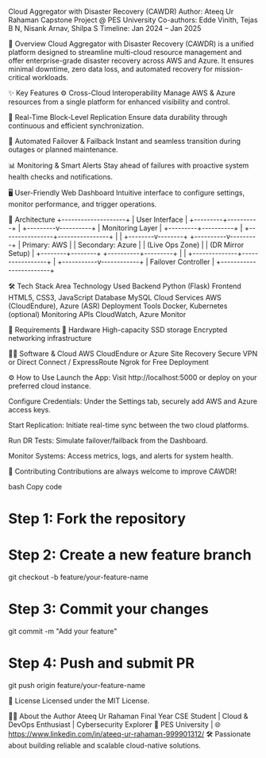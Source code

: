 Cloud Aggregator with Disaster Recovery (CAWDR)
Author: Ateeq Ur Rahaman
Capstone Project @ PES University
Co-authors: Edde Vinith, Tejas B N, Nisank Arnav, Shilpa S
Timeline: Jan 2024 – Jan 2025

🚀 Overview
Cloud Aggregator with Disaster Recovery (CAWDR) is a unified platform designed to streamline multi-cloud resource management and offer enterprise-grade disaster recovery across AWS and Azure. It ensures minimal downtime, zero data loss, and automated recovery for mission-critical workloads.

✨ Key Features
⚙️ Cross-Cloud Interoperability
Manage AWS & Azure resources from a single platform for enhanced visibility and control.

🔄 Real-Time Block-Level Replication
Ensure data durability through continuous and efficient synchronization.

🔁 Automated Failover & Failback
Instant and seamless transition during outages or planned maintenance.

📊 Monitoring & Smart Alerts
Stay ahead of failures with proactive system health checks and notifications.

🖥️ User-Friendly Web Dashboard
Intuitive interface to configure settings, monitor performance, and trigger operations.

🧠 Architecture
                 +--------------------+
                 |   User Interface   |
                 +---------+----------+
                           |
                 +---------v----------+
                 |   Monitoring Layer |
                 +---------+----------+
                           |
         +----------------+----------------+
         |                                 |
+--------v--------+             +----------v---------+
| Primary: AWS    |             | Secondary: Azure   |
| (Live Ops Zone) |             | (DR Mirror Setup)  |
+--------+--------+             +----------+---------+
         |                                 |
         +--------------+-----------------+
                        |
            +-----------v------------+
            |   Failover Controller  |
            +------------------------+

🛠️ Tech Stack
Area	Technology Used
Backend	            Python (Flask)
Frontend	          HTML5, CSS3, JavaScript
Database          	MySQL
Cloud Services    	AWS (CloudEndure), Azure (ASR)
Deployment Tools   	Docker, Kubernetes (optional)
Monitoring APIs	    CloudWatch, Azure Monitor


💾 Requirements
🔧 Hardware
High-capacity SSD storage
Encrypted networking infrastructure


🧑‍💻 Software & Cloud
AWS CloudEndure or Azure Site Recovery
Secure VPN or Direct Connect / ExpressRoute
Ngrok for Free Deployment


⚙️ How to Use
Launch the App:
Visit http://localhost:5000 or deploy on your preferred cloud instance.

Configure Credentials:
Under the Settings tab, securely add AWS and Azure access keys.

Start Replication:
Initiate real-time sync between the two cloud platforms.

Run DR Tests:
Simulate failover/failback from the Dashboard.

Monitor Systems:
Access metrics, logs, and alerts for system health.

👥 Contributing
Contributions are always welcome to improve CAWDR!

bash
Copy code
# Step 1: Fork the repository
# Step 2: Create a new feature branch
git checkout -b feature/your-feature-name

# Step 3: Commit your changes
git commit -m "Add your feature"

# Step 4: Push and submit PR
git push origin feature/your-feature-name


🪪 License
Licensed under the MIT License.


🙋‍♂️ About the Author
Ateeq Ur Rahaman
Final Year CSE Student | Cloud & DevOps Enthusiast | Cybersecurity Explorer
📍 PES University | 🌐 https://www.linkedin.com/in/ateeq-ur-rahaman-999901312/
🛠️ Passionate about building reliable and scalable cloud-native solutions.





